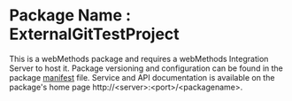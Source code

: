 # Package Name : ExternalGitTestProject
This is a webMethods package and requires a webMethods Integration Server to host it. Package versioning and configuration can be found in the package [manifest](./ExternalGitTestProject/manifest.v3) file. Service and API documentation is available on the package's home page http://&lt;server&gt;:&lt;port&gt;/&lt;packagename>.